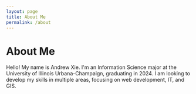 ```yaml
---
layout: page
title: About Me
permalink: /about
---
```


# About Me

Hello! My name is Andrew Xie. I'm an Information Science major at the University of Illinois Urbana-Champaign, graduating in 2024. I am looking to develop my skills in multiple areas, focusing on web development, IT, and GIS. 







